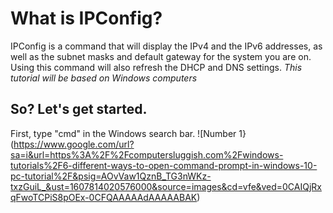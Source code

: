 # What is IPConfig?
IPConfig is a command that will display the IPv4 and the IPv6 addresses, as well as the subnet masks and default gateway for the system you are on.
Using this command will also refresh the DHCP and DNS settings.
*This tutorial will be based on Windows computers*
## So? Let's get started.
First, type "cmd" in the Windows search bar.
![Number 1}(https://www.google.com/url?sa=i&url=https%3A%2F%2Fcomputersluggish.com%2Fwindows-tutorials%2F6-different-ways-to-open-command-prompt-in-windows-10-pc-tutorial%2F&psig=AOvVaw1QznB_TG3nWKz-txzGuiL_&ust=1607814020576000&source=images&cd=vfe&ved=0CAIQjRxqFwoTCPiS8pOEx-0CFQAAAAAdAAAAABAK)
